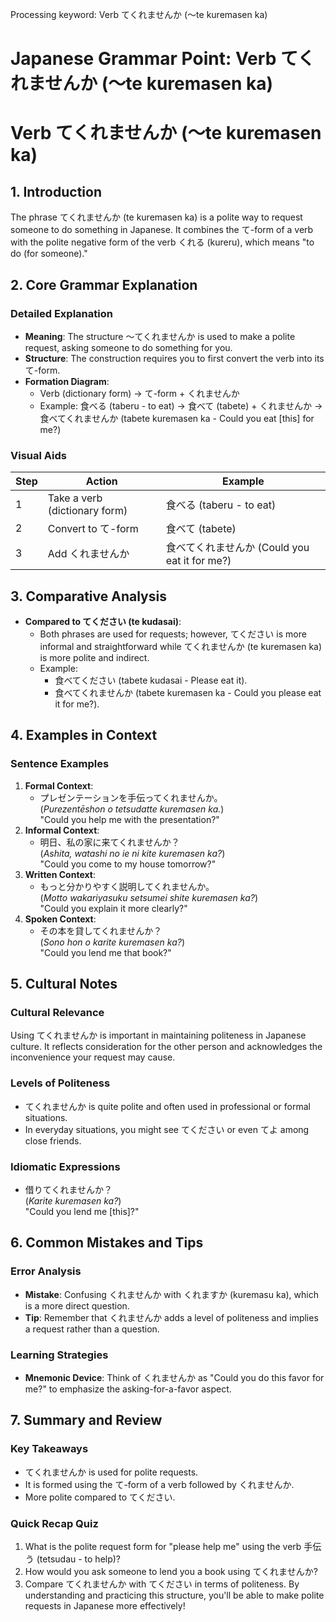 Processing keyword: Verb てくれませんか (〜te kuremasen ka)
# Japanese Grammar Point: Verb てくれませんか (〜te kuremasen ka)
# Verb てくれませんか (〜te kuremasen ka)
## 1. Introduction
The phrase てくれませんか (te kuremasen ka) is a polite way to request someone to do something in Japanese. It combines the て-form of a verb with the polite negative form of the verb くれる (kureru), which means "to do (for someone)." 
## 2. Core Grammar Explanation
### Detailed Explanation
- **Meaning**: The structure 〜てくれませんか is used to make a polite request, asking someone to do something for you.
- **Structure**: The construction requires you to first convert the verb into its て-form. 
- **Formation Diagram**: 
    - Verb (dictionary form) → て-form + くれませんか
    - Example: 食べる (taberu - to eat) → 食べて (tabete) + くれませんか → 食べてくれませんか (tabete kuremasen ka - Could you eat [this] for me?)
### Visual Aids
| Step    | Action                       | Example                       |
|---------|------------------------------|-------------------------------|
| 1       | Take a verb (dictionary form) | 食べる (taberu - to eat)     |
| 2       | Convert to て-form          | 食べて (tabete)              |
| 3       | Add くれませんか            | 食べてくれませんか (Could you eat it for me?) |
## 3. Comparative Analysis
- **Compared to てください (te kudasai)**: 
  - Both phrases are used for requests; however, てください is more informal and straightforward while てくれませんか (te kuremasen ka) is more polite and indirect. 
  - Example: 
    - 食べてください (tabete kudasai - Please eat it). 
    - 食べてくれませんか (tabete kuremasen ka - Could you please eat it for me?).
## 4. Examples in Context
### Sentence Examples
1. **Formal Context**:
   - プレゼンテーションを手伝ってくれませんか。  
     (*Purezentēshon o tetsudatte kuremasen ka.*)  
     "Could you help me with the presentation?"
2. **Informal Context**:
   - 明日、私の家に来てくれませんか？  
     (*Ashita, watashi no ie ni kite kuremasen ka?*)  
     "Could you come to my house tomorrow?"
3. **Written Context**:
   - もっと分かりやすく説明してくれませんか。  
     (*Motto wakariyasuku setsumei shite kuremasen ka?*)  
     "Could you explain it more clearly?"
4. **Spoken Context**:
   - その本を貸してくれませんか？  
     (*Sono hon o karite kuremasen ka?*)  
     "Could you lend me that book?"
## 5. Cultural Notes
### Cultural Relevance
Using てくれませんか is important in maintaining politeness in Japanese culture. It reflects consideration for the other person and acknowledges the inconvenience your request may cause.
### Levels of Politeness
- てくれませんか is quite polite and often used in professional or formal situations.
- In everyday situations, you might see てください or even てよ among close friends.
### Idiomatic Expressions
- 借りてくれませんか？  
  (*Karite kuremasen ka?*)  
  "Could you lend me [this]?"  
## 6. Common Mistakes and Tips
### Error Analysis
- **Mistake**: Confusing くれませんか with くれますか (kuremasu ka), which is a more direct question.
- **Tip**: Remember that くれませんか adds a level of politeness and implies a request rather than a question.
### Learning Strategies
- **Mnemonic Device**: Think of くれませんか as "Could you do this favor for me?" to emphasize the asking-for-a-favor aspect.
## 7. Summary and Review
### Key Takeaways
- てくれませんか is used for polite requests.
- It is formed using the て-form of a verb followed by くれませんか.
- More polite compared to てください.
### Quick Recap Quiz
1. What is the polite request form for "please help me" using the verb 手伝う (tetsudau - to help)?
2. How would you ask someone to lend you a book using てくれませんか?
3. Compare てくれませんか with てください in terms of politeness.
By understanding and practicing this structure, you'll be able to make polite requests in Japanese more effectively!
